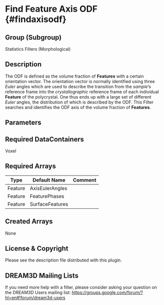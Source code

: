 Find Feature Axis ODF {#findaxisodf}
======


## Group (Subgroup) ##

Statistics Filters (Morphological)



## Description ##
The ODF is defined as the volume fraction of **Features** with a certain orientation vector.
The orientation vector is normally identified using three _Euler_ angles which are used to describe the transition from the _sample_’s reference frame into the _crystallographic_ reference frame of each individual **Feature** of the polycrystal. One thus ends up with a large set of different _Euler_ angles, the distribution of which is described by the ODF.
This Filter searches and identifies the ODF axis of the volume fraction of **Features**.


## Parameters ##

## Required DataContainers ##
Voxel

## Required Arrays ##

| Type | Default Name | Comment |
|------|--------------|---------|
| Feature | AxisEulerAngles |  |
| Feature | FeaturePhases |  |
| Feature | SurfaceFeatures |  |

## Created Arrays ##
None



## License & Copyright ##

Please see the description file distributed with this plugin.

## DREAM3D Mailing Lists ##

If you need more help with a filter, please consider asking your question on the DREAM3D Users mailing list:
https://groups.google.com/forum/?hl=en#!forum/dream3d-users


